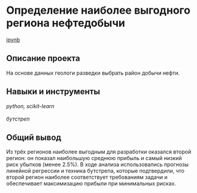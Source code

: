 # Определение наиболее выгодного региона нефтедобычи

[ipynb](p8_portfolio.ipynb)

## Описание проекта

На основе данных геологи разведки выбрать район добычи нефти.

## Навыки и инструменты
*python, scikit-learn* <br><br> *бутстреп*

## Общий вывод

Из трёх регионов наиболее выгодным для разработки оказался второй регион: он показал наибольшую среднюю прибыль и самый низкий риск убытков (менее 2.5%). В ходе анализа использовались прогнозы линейной регрессии и техника бутстрепа, которые подтвердили, что второй регион наиболее соответствует требованиям задачи и обеспечивает максимизацию прибыли при минимальных рисках.


